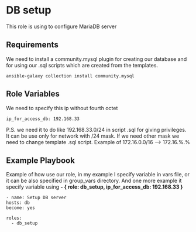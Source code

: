 DB setup
=========

This role is using to configure MariaDB server

Requirements
------------
We need to install a community.mysql plugin for creating our database and for using our .sql scripts which are created from the templates.
```
ansible-galaxy collection install community.mysql
```
Role Variables
--------------

We need to specify this ip without fourth octet
```
ip_for_access_db: 192.168.33
```

P.S. we need it to do like 192.168.33.0/24 in script .sql for giving privileges. It can be use only for network with /24 mask. If we need other mask we need to change template .sql script. Example of 172.16.0.0/16 --> 172.16.%.%


Example Playbook
----------------

Example of how use our role, in my example I specify variable in vars file, or it can be also specified in group_vars directory. And one more example it specify variable using __- { role: db_setup, ip_for_access_db: 192.168.33 }__

    - name: Setup DB server
    hosts: db
    become: yes

    roles:
      - db_setup

